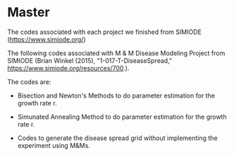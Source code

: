# Master
The codes associated with each project we finished from SIMIODE (https://www.simiode.org/)

The following codes associated with M & M Disease Modeling Project from SIMIODE (Brian Winkel (2015), "1-017-T-DiseaseSpread," https://www.simiode.org/resources/700.). 

The codes are:

- Bisection and Newton's Methods to do parameter estimation for the growth rate r.

- Simunated Annealing Method to do parameter estimation for the growth rate r.

- Codes to generate the disease spread grid without implementing the experiment using M&Ms.
